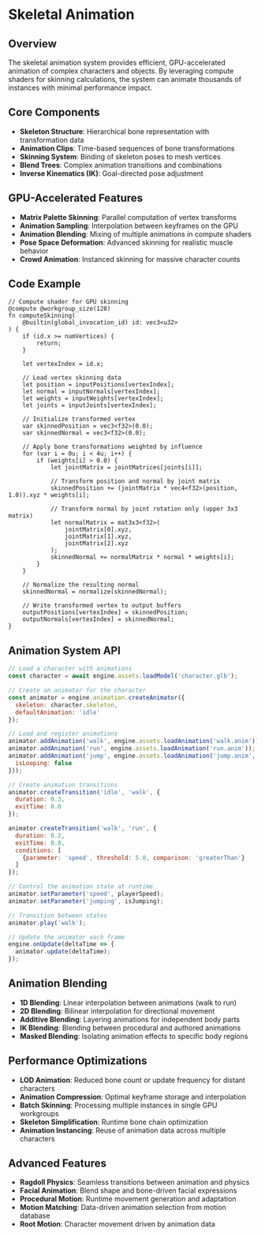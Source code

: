 # Skeletal Animation

## Overview
The skeletal animation system provides efficient, GPU-accelerated animation of complex characters and objects. By leveraging compute shaders for skinning calculations, the system can animate thousands of instances with minimal performance impact.

## Core Components
- **Skeleton Structure**: Hierarchical bone representation with transformation data
- **Animation Clips**: Time-based sequences of bone transformations
- **Skinning System**: Binding of skeleton poses to mesh vertices
- **Blend Trees**: Complex animation transitions and combinations
- **Inverse Kinematics (IK)**: Goal-directed pose adjustment

## GPU-Accelerated Features
- **Matrix Palette Skinning**: Parallel computation of vertex transforms
- **Animation Sampling**: Interpolation between keyframes on the GPU
- **Animation Blending**: Mixing of multiple animations in compute shaders
- **Pose Space Deformation**: Advanced skinning for realistic muscle behavior
- **Crowd Animation**: Instanced skinning for massive character counts

## Code Example
```wgsl
// Compute shader for GPU skinning
@compute @workgroup_size(128)
fn computeSkinning(
    @builtin(global_invocation_id) id: vec3<u32>
) {
    if (id.x >= numVertices) {
        return;
    }
    
    let vertexIndex = id.x;
    
    // Load vertex skinning data
    let position = inputPositions[vertexIndex];
    let normal = inputNormals[vertexIndex];
    let weights = inputWeights[vertexIndex];
    let joints = inputJoints[vertexIndex];
    
    // Initialize transformed vertex
    var skinnedPosition = vec3<f32>(0.0);
    var skinnedNormal = vec3<f32>(0.0);
    
    // Apply bone transformations weighted by influence
    for (var i = 0u; i < 4u; i++) {
        if (weights[i] > 0.0) {
            let jointMatrix = jointMatrices[joints[i]];
            
            // Transform position and normal by joint matrix
            skinnedPosition += (jointMatrix * vec4<f32>(position, 1.0)).xyz * weights[i];
            
            // Transform normal by joint rotation only (upper 3x3 matrix)
            let normalMatrix = mat3x3<f32>(
                jointMatrix[0].xyz,
                jointMatrix[1].xyz,
                jointMatrix[2].xyz
            );
            skinnedNormal += normalMatrix * normal * weights[i];
        }
    }
    
    // Normalize the resulting normal
    skinnedNormal = normalize(skinnedNormal);
    
    // Write transformed vertex to output buffers
    outputPositions[vertexIndex] = skinnedPosition;
    outputNormals[vertexIndex] = skinnedNormal;
}
```

## Animation System API
```javascript
// Load a character with animations
const character = await engine.assets.loadModel('character.glb');

// Create an animator for the character
const animator = engine.animation.createAnimator({
  skeleton: character.skeleton,
  defaultAnimation: 'idle'
});

// Load and register animations
animator.addAnimation('walk', engine.assets.loadAnimation('walk.anim'));
animator.addAnimation('run', engine.assets.loadAnimation('run.anim'));
animator.addAnimation('jump', engine.assets.loadAnimation('jump.anim', {
  isLooping: false
}));

// Create animation transitions
animator.createTransition('idle', 'walk', {
  duration: 0.3,
  exitTime: 0.0
});

animator.createTransition('walk', 'run', {
  duration: 0.2,
  exitTime: 0.0,
  conditions: [
    {parameter: 'speed', threshold: 5.0, comparison: 'greaterThan'}
  ]
});

// Control the animation state at runtime
animator.setParameter('speed', playerSpeed);
animator.setParameter('jumping', isJumping);

// Transition between states
animator.play('walk');

// Update the animator each frame
engine.onUpdate(deltaTime => {
  animator.update(deltaTime);
});
```

## Animation Blending
- **1D Blending**: Linear interpolation between animations (walk to run)
- **2D Blending**: Bilinear interpolation for directional movement
- **Additive Blending**: Layering animations for independent body parts
- **IK Blending**: Blending between procedural and authored animations
- **Masked Blending**: Isolating animation effects to specific body regions

## Performance Optimizations
- **LOD Animation**: Reduced bone count or update frequency for distant characters
- **Animation Compression**: Optimal keyframe storage and interpolation
- **Batch Skinning**: Processing multiple instances in single GPU workgroups
- **Skeleton Simplification**: Runtime bone chain optimization
- **Animation Instancing**: Reuse of animation data across multiple characters

## Advanced Features
- **Ragdoll Physics**: Seamless transitions between animation and physics
- **Facial Animation**: Blend shape and bone-driven facial expressions
- **Procedural Motion**: Runtime movement generation and adaptation
- **Motion Matching**: Data-driven animation selection from motion database
- **Root Motion**: Character movement driven by animation data

